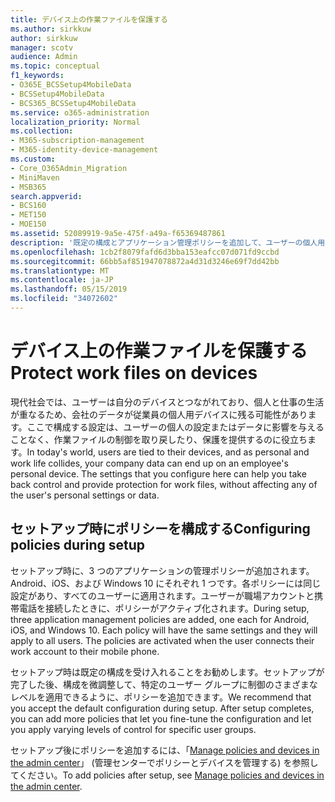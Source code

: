 ```yaml
---
title: デバイス上の作業ファイルを保護する
ms.author: sirkkuw
author: sirkkuw
manager: scotv
audience: Admin
ms.topic: conceptual
f1_keywords:
- O365E_BCSSetup4MobileData
- BCSSetup4MobileData
- BCS365_BCSSetup4MobileData
ms.service: o365-administration
localization_priority: Normal
ms.collection:
- M365-subscription-management
- M365-identity-device-management
ms.custom:
- Core_O365Admin_Migration
- MiniMaven
- MSB365
search.appverid:
- BCS160
- MET150
- MOE150
ms.assetid: 52089919-9a5e-475f-a49a-f65369487861
description: '既定の構成とアプリケーション管理ポリシーを追加して、ユーザーの個人用モバイルデバイス上の会社のデータを保護する方法について説明します。 '
ms.openlocfilehash: 1cb2f8079fafd6d3bba153eafcc07d071fd9ccbd
ms.sourcegitcommit: 66bb5af851947078872a4d31d3246e69f7dd42bb
ms.translationtype: MT
ms.contentlocale: ja-JP
ms.lasthandoff: 05/15/2019
ms.locfileid: "34072602"
---
```

# <a name="protect-work-files-on-devices"></a><span data-ttu-id="fbebd-103">デバイス上の作業ファイルを保護する</span><span class="sxs-lookup"><span data-stu-id="fbebd-103">Protect work files on devices</span></span>

<span data-ttu-id="fbebd-p101">現代社会では、ユーザーは自分のデバイスとつながれており、個人と仕事の生活が重なるため、会社のデータが従業員の個人用デバイスに残る可能性があります。ここで構成する設定は、ユーザーの個人の設定またはデータに影響を与えることなく、作業ファイルの制御を取り戻したり、保護を提供するのに役立ちます。</span><span class="sxs-lookup"><span data-stu-id="fbebd-p101">In today's world, users are tied to their devices, and as personal and work life collides, your company data can end up on an employee's personal device. The settings that you configure here can help you take back control and provide protection for work files, without affecting any of the user's personal settings or data.</span></span>
  
## <a name="configuring-policies-during-setup"></a><span data-ttu-id="fbebd-106">セットアップ時にポリシーを構成する</span><span class="sxs-lookup"><span data-stu-id="fbebd-106">Configuring policies during setup</span></span>

<span data-ttu-id="fbebd-p102">セットアップ時に、3 つのアプリケーションの管理ポリシーが追加されます。Android、iOS、および Windows 10 にそれぞれ 1 つです。各ポリシーには同じ設定があり、すべてのユーザーに適用されます。ユーザーが職場アカウントと携帯電話を接続したときに、ポリシーがアクティブ化されます。</span><span class="sxs-lookup"><span data-stu-id="fbebd-p102">During setup, three application management policies are added, one each for Android, iOS, and Windows 10. Each policy will have the same settings and they will apply to all users. The policies are activated when the user connects their work account to their mobile phone.</span></span>
  
<span data-ttu-id="fbebd-p103">セットアップ時は既定の構成を受け入れることをお勧めします。セットアップが完了した後、構成を微調整して、特定のユーザー グループに制御のさまざまなレベルを適用できるように、ポリシーを追加できます。</span><span class="sxs-lookup"><span data-stu-id="fbebd-p103">We recommend that you accept the default configuration during setup. After setup completes, you can add more policies that let you fine-tune the configuration and let you apply varying levels of control for specific user groups.</span></span>
  
<span data-ttu-id="fbebd-112">セットアップ後にポリシーを追加するには、「[Manage policies and devices in the admin center](manage.md)」 (管理センターでポリシーとデバイスを管理する) を参照してください。</span><span class="sxs-lookup"><span data-stu-id="fbebd-112">To add policies after setup, see [Manage policies and devices in the admin center](manage.md).</span></span>
  

